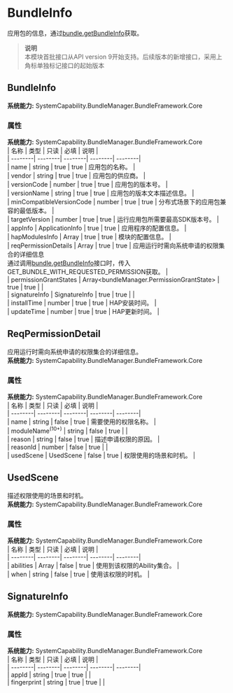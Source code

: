 # BundleInfo    
应用包的信息，通过[bundle.getBundleInfo](js-apis-Bundle.md#bundlegetbundleinfodeprecated)获取。  
> **说明**   
>本模块首批接口从API version 9开始支持。后续版本的新增接口，采用上角标单独标记接口的起始版本  
    
## BundleInfo  
 **系统能力:**  SystemCapability.BundleManager.BundleFramework.Core    
### 属性    
 **系统能力:**  SystemCapability.BundleManager.BundleFramework.Core    
| 名称 | 类型 | 只读 | 必填 | 说明 |  
| --------| --------| --------| --------| --------|  
| name | string | true | true | 应用包的名称。 |  
| vendor | string | true | true | 应用包的供应商。 |  
| versionCode | number | true | true | 应用包的版本号。 |  
| versionName | string | true | true | 应用包的版本文本描述信息。 |  
| minCompatibleVersionCode | number | true | true | 分布式场景下的应用包兼容的最低版本。 |  
| targetVersion | number | true | true | 运行应用包所需要最高SDK版本号。 |  
| appInfo | ApplicationInfo | true | true | 应用程序的配置信息。 |  
| hapModulesInfo | Array<HapModuleInfo> | true | true | 模块的配置信息。 |  
| reqPermissionDetails | Array<ReqPermissionDetail> | true | true | 应用运行时需向系统申请的权限集合的详细信息<br />通过调用[bundle.getBundleInfo](js-apis-Bundle.md#bundlegetbundleinfodeprecated)接口时，传入GET_BUNDLE_WITH_REQUESTED_PERMISSION获取。 |  
| permissionGrantStates | Array<bundleManager.PermissionGrantState> | true | true |  |  
| signatureInfo | SignatureInfo | true | true |  |  
| installTime | number | true | true | HAP安装时间。 |  
| updateTime | number | true | true | HAP更新时间。 |  
    
## ReqPermissionDetail    
应用运行时需向系统申请的权限集合的详细信息。  
 **系统能力:**  SystemCapability.BundleManager.BundleFramework.Core    
### 属性    
 **系统能力:**  SystemCapability.BundleManager.BundleFramework.Core    
| 名称 | 类型 | 只读 | 必填 | 说明 |  
| --------| --------| --------| --------| --------|  
| name | string | false | true | 需要使用的权限名称。 |  
| moduleName<sup>(10+)</sup> | string | false | true |  |  
| reason | string | false | true | 描述申请权限的原因。 |  
| reasonId | number | false | true |  |  
| usedScene | UsedScene | false | true | 权限使用的场景和时机。 |  
    
## UsedScene    
描述权限使用的场景和时机。  
 **系统能力:**  SystemCapability.BundleManager.BundleFramework.Core    
### 属性    
 **系统能力:**  SystemCapability.BundleManager.BundleFramework.Core    
| 名称 | 类型 | 只读 | 必填 | 说明 |  
| --------| --------| --------| --------| --------|  
| abilities | Array<string> | false | true | 使用到该权限的Ability集合。 |  
| when | string | false | true | 使用该权限的时机。 |  
    
## SignatureInfo  
 **系统能力:**  SystemCapability.BundleManager.BundleFramework.Core    
### 属性    
 **系统能力:**  SystemCapability.BundleManager.BundleFramework.Core    
| 名称 | 类型 | 只读 | 必填 | 说明 |  
| --------| --------| --------| --------| --------|  
| appId | string | true | true |  |  
| fingerprint | string | true | true |  |  
